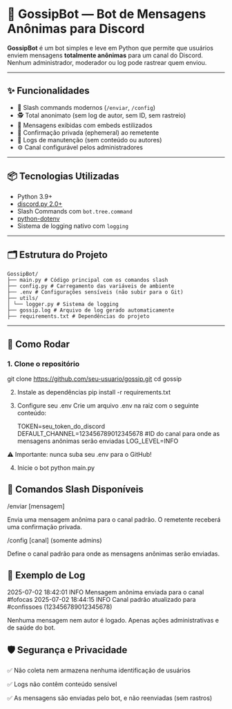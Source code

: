 # 🤫 GossipBot — Bot de Mensagens Anônimas para Discord

**GossipBot** é um bot simples e leve em Python que permite que usuários enviem mensagens **totalmente anônimas** para um canal do Discord. Nenhum administrador, moderador ou log pode rastrear quem enviou.

---

## ✨ Funcionalidades

- 💬 Slash commands modernos (`/enviar`, `/config`)
- 🕵️ Total anonimato (sem log de autor, sem ID, sem rastreio)
- 🎨 Mensagens exibidas com embeds estilizados
- 🔐 Confirmação privada (ephemeral) ao remetente
- 📁 Logs de manutenção (sem conteúdo ou autores)
- ⚙️ Canal configurável pelos administradores

---

## 📦 Tecnologias Utilizadas

- Python 3.9+
- [discord.py 2.0+](https://discordpy.readthedocs.io/en/stable/)
- Slash Commands com `bot.tree.command`
- [python-dotenv](https://pypi.org/project/python-dotenv/)
- Sistema de logging nativo com `logging`

---

## 🗂️ Estrutura do Projeto

    GossipBot/
    ├── main.py # Código principal com os comandos slash
    ├── config.py # Carregamento das variáveis de ambiente
    ├── .env # Configurações sensíveis (não subir para o Git)
    ├── utils/
    │ └── logger.py # Sistema de logging
    ├── gossip.log # Arquivo de log gerado automaticamente
    ├── requirements.txt # Dependências do projeto

---

## 🚀 Como Rodar

### 1. Clone o repositório
git clone https://github.com/seu-usuario/gossip.git
cd gossip

2. Instale as dependências
pip install -r requirements.txt

3. Configure seu .env
Crie um arquivo .env na raiz com o seguinte conteúdo:

    TOKEN=seu_token_do_discord
    DEFAULT_CHANNEL=123456789012345678  #ID do canal para onde as mensagens anônimas serão enviadas
    LOG_LEVEL=INFO

⚠️ Importante: nunca suba seu .env para o GitHub!

4. Inicie o bot
python main.py

## 💬 Comandos Slash Disponíveis
/enviar [mensagem]

Envia uma mensagem anônima para o canal padrão. O remetente receberá uma confirmação privada.

/config [canal] (somente admins)

Define o canal padrão para onde as mensagens anônimas serão enviadas.

## 🧾 Exemplo de Log
2025-07-02 18:42:01 INFO     Mensagem anônima enviada para o canal #fofocas
2025-07-02 18:44:15 INFO     Canal padrão atualizado para #confissoes (123456789012345678)

Nenhuma mensagem nem autor é logado. Apenas ações administrativas e de saúde do bot.

## 🛡️ Segurança e Privacidade

✅ Não coleta nem armazena nenhuma identificação de usuários

✅ Logs não contêm conteúdo sensível

✅ As mensagens são enviadas pelo bot, e não reenviadas (sem rastros)
